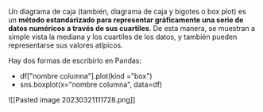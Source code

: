 
Un diagrama de caja (también, diagrama de caja y bigotes o box plot) es un **método estandarizado para representar gráficamente una serie de datos numéricos a través de sus cuartiles**. De esta manera, se muestran a simple vista la mediana y los cuartiles de los datos,​ y también pueden representarse sus valores atípicos.

Hay dos formas de escribirlo en Pandas: 

- df["nombre columna"].plot(kind ="box")
- sns.boxplot(x="nombre columna", data=df)

![[Pasted image 20230321111728.png]]